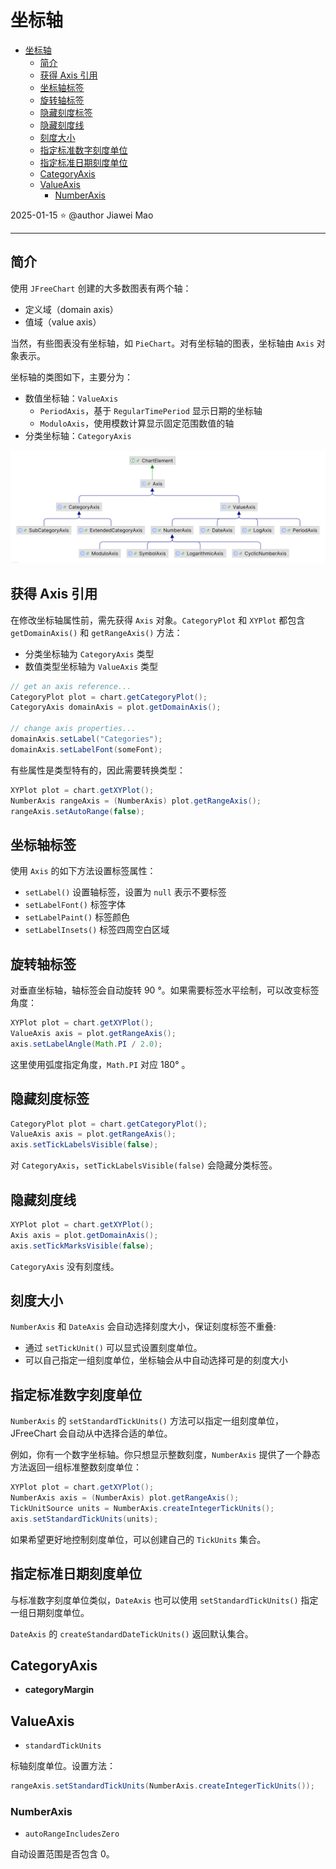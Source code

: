 # 坐标轴

- [坐标轴](#坐标轴)
  - [简介](#简介)
  - [获得 Axis 引用](#获得-axis-引用)
  - [坐标轴标签](#坐标轴标签)
  - [旋转轴标签](#旋转轴标签)
  - [隐藏刻度标签](#隐藏刻度标签)
  - [隐藏刻度线](#隐藏刻度线)
  - [刻度大小](#刻度大小)
  - [指定标准数字刻度单位](#指定标准数字刻度单位)
  - [指定标准日期刻度单位](#指定标准日期刻度单位)
  - [CategoryAxis](#categoryaxis)
  - [ValueAxis](#valueaxis)
    - [NumberAxis](#numberaxis)

2025-01-15 ⭐
@author Jiawei Mao
***

## 简介

使用 `JFreeChart` 创建的大多数图表有两个轴：

- 定义域（domain axis）
- 值域（value axis）

当然，有些图表没有坐标轴，如 `PieChart`。对有坐标轴的图表，坐标轴由 `Axis` 对象表示。

坐标轴的类图如下，主要分为：

- 数值坐标轴：`ValueAxis`
  - `PeriodAxis`，基于 `RegularTimePeriod` 显示日期的坐标轴
  - `ModuloAxis`，使用模数计算显示固定范围数值的轴
- 分类坐标轴：`CategoryAxis`

![image-20250114141855893](./images/image-20250114141855893.png)


## 获得 Axis 引用

在修改坐标轴属性前，需先获得 `Axis` 对象。`CategoryPlot` 和 `XYPlot` 都包含 `getDomainAxis()` 和 `getRangeAxis()` 方法：

- 分类坐标轴为 `CategoryAxis` 类型
- 数值类型坐标轴为 `ValueAxis` 类型

```java
// get an axis reference...
CategoryPlot plot = chart.getCategoryPlot();
CategoryAxis domainAxis = plot.getDomainAxis();

// change axis properties...
domainAxis.setLabel("Categories");
domainAxis.setLabelFont(someFont);
```

有些属性是类型特有的，因此需要转换类型：

```java
XYPlot plot = chart.getXYPlot();
NumberAxis rangeAxis = (NumberAxis) plot.getRangeAxis();
rangeAxis.setAutoRange(false);
```

## 坐标轴标签

使用 `Axis` 的如下方法设置标签属性：

- `setLabel()` 设置轴标签，设置为 `null` 表示不要标签
- `setLabelFont()` 标签字体
- `setLabelPaint()` 标签颜色
- `setLabelInsets()` 标签四周空白区域

## 旋转轴标签

对垂直坐标轴，轴标签会自动旋转 90 °。如果需要标签水平绘制，可以改变标签角度：

```java
XYPlot plot = chart.getXYPlot();
ValueAxis axis = plot.getRangeAxis();
axis.setLabelAngle(Math.PI / 2.0);
```

这里使用弧度指定角度，`Math.PI` 对应 180° 。

## 隐藏刻度标签

```java
CategoryPlot plot = chart.getCategoryPlot();
ValueAxis axis = plot.getRangeAxis();
axis.setTickLabelsVisible(false);
```

对 `CategoryAxis`，`setTickLabelsVisible(false)` 会隐藏分类标签。

## 隐藏刻度线

```java
XYPlot plot = chart.getXYPlot();
Axis axis = plot.getDomainAxis();
axis.setTickMarksVisible(false);
```

`CategoryAxis` 没有刻度线。

## 刻度大小

`NumberAxis` 和 `DateAxis` 会自动选择刻度大小，保证刻度标签不重叠:

- 通过 `setTickUnit()` 可以显式设置刻度单位。
- 可以自己指定一组刻度单位，坐标轴会从中自动选择可是的刻度大小

## 指定标准数字刻度单位

`NumberAxis` 的 `setStandardTickUnits()` 方法可以指定一组刻度单位，JFreeChart 会自动从中选择合适的单位。

例如，你有一个数字坐标轴。你只想显示整数刻度，`NumberAxis` 提供了一个静态方法返回一组标准整数刻度单位：

```java
XYPlot plot = chart.getXYPlot();
NumberAxis axis = (NumberAxis) plot.getRangeAxis();
TickUnitSource units = NumberAxis.createIntegerTickUnits();
axis.setStandardTickUnits(units);
```

如果希望更好地控制刻度单位，可以创建自己的 `TickUnits` 集合。

## 指定标准日期刻度单位

与标准数字刻度单位类似，`DateAxis` 也可以使用 `setStandardTickUnits()` 指定一组日期刻度单位。

`DateAxis` 的 `createStandardDateTickUnits()` 返回默认集合。

## CategoryAxis

- **categoryMargin**



## ValueAxis

- `standardTickUnits`

标轴刻度单位。设置方法：

```java
rangeAxis.setStandardTickUnits(NumberAxis.createIntegerTickUnits());
```



### NumberAxis

- `autoRangeIncludesZero`

自动设置范围是否包含 0。

